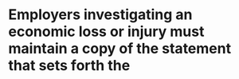 # Employers investigating an economic loss or injury must maintain a copy of the statement that sets forth the